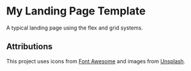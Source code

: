 # My Landing Page Template

A typical landing page using the flex and grid systems.

## Attributions

This project uses icons from
[Font Awesome](https://fontawesome.com/license/free) and images from
[Unsplash](https://unsplash.com/license).
